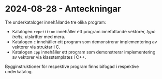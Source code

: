 # 2024-08-28 - Anteckningar

Tre underkataloger innehållande tre olika program:
* Katalogen `repetition` innehåller ett program innefattande vektorer, *type traits*, utskrifter med mera.
* Katalogen `c` innehåller ett program som demonstrerar implementering av vektorer via struktar i C.
* Katalogen `cpp` innehåller ett program som demonstrerar implementering av vektorer via klasstemplates i C++.

Bygginstruktioner för respektive program finns bifogad i respektive underkatalog.